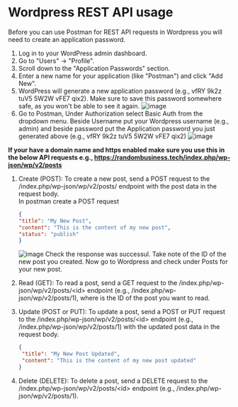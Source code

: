 # Wordpress REST API usage  

Before you can use Postman for REST API requests in Wordpress you will need to create an application password.
1. Log in to your WordPress admin dashboard.
2. Go to "Users" -> "Profile".
3. Scroll down to the "Application Passwords" section.
4. Enter a new name for your application (like "Postman") and click "Add New".
5. WordPress will generate a new application password (e.g., vfRY 9k2z tuV5 5W2W vFE7 qix2). Make sure to save this password somewhere safe, as you won't be able to see it again.
    ![image](https://github.com/danielcregg/dc-labs/assets/22198586/cb3fe520-73b4-4548-a6ea-109bafdb024d)
6. Go to Postman, Under Authorization select Basic Auth from the dropdown menu. Beside Username put your Wordpress username (e.g., admin) and beside password put the Application password you just generated above (e.g., vfRY 9k2z tuV5 5W2W vFE7 qix2)
    ![image](https://github.com/danielcregg/dc-labs/assets/22198586/e0b110ed-9b6c-4149-a663-9cce2a033b4e)

**If your have a domain name and https enabled make sure you use this in the below API requests e.g., https://randombusiness.tech/index.php/wp-json/wp/v2/posts**
    
1. Create (POST): To create a new post, send a POST request to the /index.php/wp-json/wp/v2/posts/ endpoint with the post data in the request body.  
   In postman create a POST request
    ```json
   {
    "title": "My New Post",
    "content": "This is the content of my new post",
    "status": "publish"
   }
    ```

   ![image](https://github.com/danielcregg/dc-labs/assets/22198586/4ae3e110-4be4-479e-94e6-829c0e473ae6)
   Check the response was successul. Take note of the ID of the new post you created. Now go to Wordpress and check under Posts for your new post.
   
3. Read (GET): To read a post, send a GET request to the /index.php/wp-json/wp/v2/posts/\<id> endpoint (e.g., /index.php/wp-json/wp/v2/posts/1), where <id> is the ID of the post you want to read.
4. Update (POST or PUT): To update a post, send a POST or PUT request to the /index.php/wp-json/wp/v2/posts/\<id> endpoint (e.g., /index.php/wp-json/wp/v2/posts/1) with the updated post data in the request body.
   ```json
   {
    "title": "My New Post Updated",
    "content": "This is the content of my new post updated"
   }
   ```
6. Delete (DELETE): To delete a post, send a DELETE request to the /index.php/wp-json/wp/v2/posts/\<id> endpoint (e.g., /index.php/wp-json/wp/v2/posts/1).
